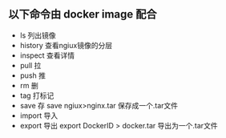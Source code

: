 ## 以下命令由 docker image 配合

* ls	列出镜像
* history	查看ngiux镜像的分层
* inspect	查看详情
* pull	拉
* push	推
* rm	删
* tag	打标记
* save	存	save ngiux>nginx.tar	保存成一个.tar文件
* import	导入	
* export	导出	export DockerID > docker.tar	导出为一个.tar文件